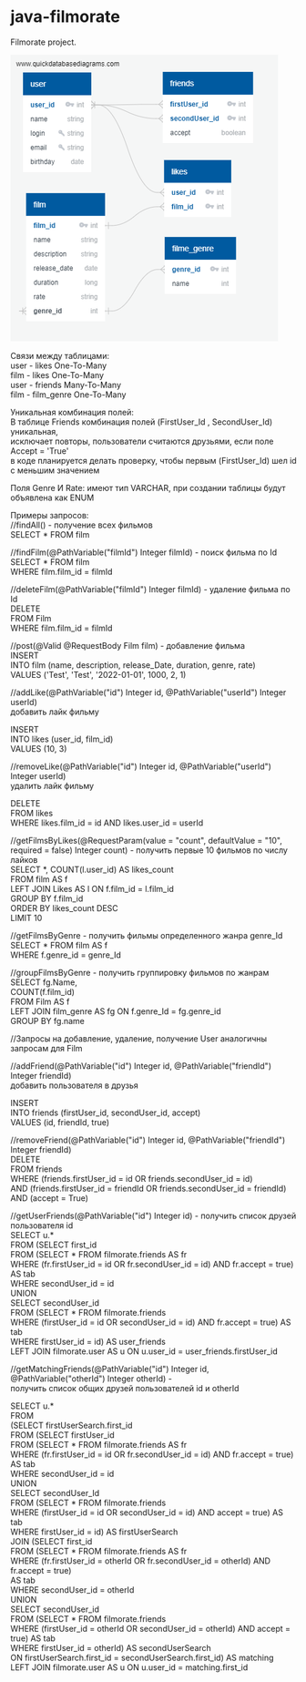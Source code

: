 # java-filmorate
Filmorate project.

![](DBD.png "Диаграмма БД")

Связи между таблицами:  
user - likes One-To-Many  
film - likes One-To-Many  
user - friends Many-To-Many  
film - film_genre One-To-Many

Уникальная комбинация полей:  
В таблице Friends комбинация полей (FirstUser_Id , SecondUser_Id) уникальная,   
исключает повторы, пользователи считаются друзьями, если поле Accept = 'True'  
в коде планируется делать проверку, чтобы первым (FirstUser_Id) шел id    
с меньшим значением

Поля Genre И Rate:
имеют тип VARCHAR, при создании таблицы будут объявлена как ENUM

Примеры запросов:  
//findAll() - получение всех фильмов  
SELECT *
FROM film

//findFilm(@PathVariable("filmId") Integer filmId) - поиск фильма по Id  
SELECT *
FROM film  
WHERE film.film_id = filmId

//deleteFilm(@PathVariable("filmId") Integer filmId) - удаление фильма по Id  
DELETE  
FROM Film  
WHERE film.film_id = filmId

//post(@Valid @RequestBody Film film) - добавление фильма  
INSERT  
INTO film (name, description, release_Date, duration, genre, rate)  
VALUES ('Test', 'Test', '2022-01-01', 1000, 2, 1)

//addLike(@PathVariable("id") Integer id, @PathVariable("userId") Integer userId)  
добавить лайк фильму

INSERT  
INTO likes (user_id, film_id)  
VALUES (10, 3)

//removeLike(@PathVariable("id") Integer id, @PathVariable("userId") Integer userId)  
удалить лайк фильму

DELETE  
FROM likes  
WHERE likes.film_id = id AND likes.user_id = userId

//getFilmsByLikes(@RequestParam(value = "count", defaultValue = "10",  
required = false) Integer count) - получить первые 10 фильмов по числу лайков  
SELECT *, COUNT(l.user_id) AS likes_count  
FROM film AS f  
LEFT JOIN Likes AS l ON f.film_id = l.film_id  
GROUP BY f.film_id  
ORDER BY likes_count DESC  
LIMIT 10

//getFilmsByGenre - получить фильмы определенного жанра genre_Id  
SELECT *
FROM film AS f  
WHERE f.genre_id = genre_Id

//groupFilmsByGenre - получить группировку фильмов по жанрам  
SELECT fg.Name,  
COUNT(f.film_id)  
FROM Film AS f  
LEFT JOIN film_genre AS fg ON f.genre_Id = fg.genre_id  
GROUP BY fg.name

//Запросы на добавление, удаление, получение User аналогичны запросам для Film

//addFriend(@PathVariable("id") Integer id, @PathVariable("friendId") Integer friendId)  
добавить пользователя в друзья

INSERT  
INTO friends (firstUser_id, secondUser_id, accept)  
VALUES (id, friendId, true)

//removeFriend(@PathVariable("id") Integer id, @PathVariable("friendId") Integer friendId)  
DELETE  
FROM friends  
WHERE (friends.firstUser_id = id OR friends.secondUser_id = id)   
AND (friends.firstUser_id = friendId OR friends.secondUser_id = friendId)   
AND (accept = True)

//getUserFriends(@PathVariable("id") Integer id) - получить список друзей пользователя id  
SELECT u.*  
FROM (SELECT first_id  
FROM (SELECT *
FROM filmorate.friends AS fr  
WHERE (fr.firstUser_id = id OR fr.secondUser_id = id) AND fr.accept = true) AS tab  
WHERE secondUser_id = id  
UNION  
SELECT secondUser_id  
FROM (SELECT *
FROM filmorate.friends  
WHERE (firstUser_id = id OR secondUser_id = id) AND fr.accept = true) AS tab  
WHERE firstUser_id = id) AS user_friends  
LEFT JOIN filmorate.user AS u ON u.user_id = user_friends.firstUser_id

//getMatchingFriends(@PathVariable("id") Integer id,   
@PathVariable("otherId") Integer otherId) -   
получить список общих друзей пользователей id и otherId

SELECT u.*  
FROM  
(SELECT firstUserSearch.first_id  
FROM (SELECT firstUser_id  
FROM (SELECT *
FROM filmorate.friends AS fr  
WHERE (fr.firstUser_id = id OR fr.secondUser_id = id) AND fr.accept = true) AS tab  
WHERE secondUser_id = id  
UNION  
SELECT secondUser_Id  
FROM (SELECT *
FROM filmorate.friends  
WHERE (firstUser_id = id OR secondUser_id = id) AND accept = true) AS tab  
WHERE firstUser_id = id) AS firstUserSearch  
JOIN (SELECT first_id  
FROM (SELECT *
FROM filmorate.friends AS fr  
WHERE (fr.firstUser_id = otherId OR fr.secondUser_id = otherId) AND fr.accept = true)   
AS tab  
WHERE secondUser_id = otherId  
UNION  
SELECT secondUser_id  
FROM (SELECT *
FROM filmorate.friends  
WHERE (firstUser_id = otherId OR secondUser_id = otherId) AND accept = true) AS tab  
WHERE firstUser_id = otherId) AS secondUserSearch   
ON firstUserSearch.first_id = secondUserSearch.first_id) AS matching  
LEFT JOIN filmorate.user AS u ON u.user_id = matching.first_id  





